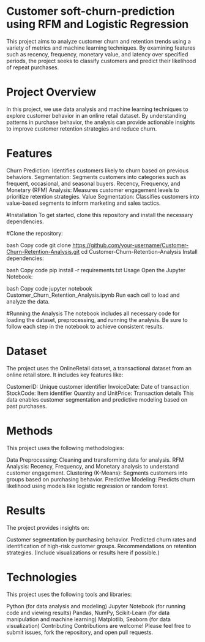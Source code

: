 # Customer soft-churn-prediction using RFM and Logistic Regression
This project aims to analyze customer churn and retention trends using a variety of metrics and machine learning techniques. By examining features such as recency, frequency, monetary value, and latency over specified periods, the project seeks to classify customers and predict their likelihood of repeat purchases.
# Project Overview
In this project, we use data analysis and machine learning techniques to explore customer behavior in an online retail dataset. By understanding patterns in purchase behavior, the analysis can provide actionable insights to improve customer retention strategies and reduce churn.

# Features
Churn Prediction: Identifies customers likely to churn based on previous behaviors.
Segmentation: Segments customers into categories such as frequent, occasional, and seasonal buyers.
Recency, Frequency, and Monetary (RFM) Analysis: Measures customer engagement levels to prioritize retention strategies.
Value Segmentation: Classifies customers into value-based segments to inform marketing and sales tactics.

#Installation
To get started, clone this repository and install the necessary dependencies.

#Clone the repository:

bash
Copy code
git clone https://github.com/your-username/Customer-Churn-Retention-Analysis.git
cd Customer-Churn-Retention-Analysis
Install dependencies:

bash
Copy code
pip install -r requirements.txt
Usage
Open the Jupyter Notebook:

bash
Copy code
jupyter notebook Customer_Churn_Retention_Analysis.ipynb
Run each cell to load and analyze the data.

#Running the Analysis
The notebook includes all necessary code for loading the dataset, preprocessing, and running the analysis. Be sure to follow each step in the notebook to achieve consistent results.

# Dataset
The project uses the OnlineRetail dataset, a transactional dataset from an online retail store. It includes key features like:

CustomerID: Unique customer identifier
InvoiceDate: Date of transaction
StockCode: Item identifier
Quantity and UnitPrice: Transaction details
This data enables customer segmentation and predictive modeling based on past purchases.

# Methods
This project uses the following methodologies:

Data Preprocessing: Cleaning and transforming data for analysis.
RFM Analysis: Recency, Frequency, and Monetary analysis to understand customer engagement.
Clustering (K-Means): Segments customers into groups based on purchasing behavior.
Predictive Modeling: Predicts churn likelihood using models like logistic regression or random forest.
# Results
The project provides insights on:

Customer segmentation by purchasing behavior.
Predicted churn rates and identification of high-risk customer groups.
Recommendations on retention strategies.
(Include visualizations or results here if possible.)

# Technologies
This project uses the following tools and libraries:

Python (for data analysis and modeling)
Jupyter Notebook (for running code and viewing results)
Pandas, NumPy, Scikit-Learn (for data manipulation and machine learning)
Matplotlib, Seaborn (for data visualization)
Contributing
Contributions are welcome! Please feel free to submit issues, fork the repository, and open pull requests.
